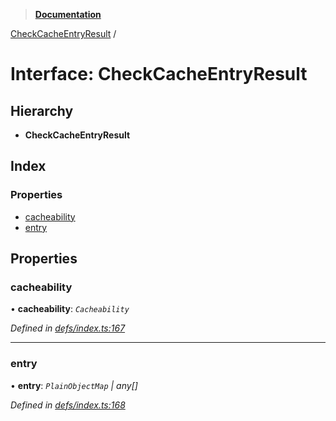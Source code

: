 > **[Documentation](../README.md)**

[CheckCacheEntryResult](checkcacheentryresult.md) /

# Interface: CheckCacheEntryResult

## Hierarchy

* **CheckCacheEntryResult**

## Index

### Properties

* [cacheability](checkcacheentryresult.md#cacheability)
* [entry](checkcacheentryresult.md#entry)

## Properties

###  cacheability

• **cacheability**: *`Cacheability`*

*Defined in [defs/index.ts:167](https://github.com/badbatch/graphql-box/blob/43ddea2/packages/cache-manager/src/defs/index.ts#L167)*

___

###  entry

• **entry**: *`PlainObjectMap` | any[]*

*Defined in [defs/index.ts:168](https://github.com/badbatch/graphql-box/blob/43ddea2/packages/cache-manager/src/defs/index.ts#L168)*